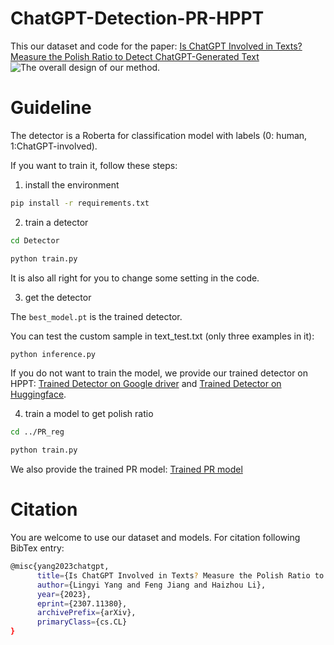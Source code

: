 # ChatGPT-Detection-PR-HPPT 
This our dataset and code for the paper: [Is ChatGPT Involved in Texts? Measure the Polish Ratio to Detect ChatGPT-Generated Text](https://arxiv.org/pdf/2307.11380.pdf)
![The overall design of our method.](image.png)


# Guideline

The detector is a Roberta for classification model with labels (0: human, 1:ChatGPT-involved).

If you want to train it, follow these steps:

1. install the environment

```bash
pip install -r requirements.txt
```

2. train a detector
```bash
cd Detector
```
```bash
python train.py
```

It is also all right for you to change some setting in the code.

3. get the detector

The ```best_model.pt``` is the trained detector.

You can test the custom sample in text_test.txt (only three examples in it):

```bash
python inference.py
```

If you do not want to train the model, we provide our trained detector on HPPT: [Trained Detector on Google driver](https://drive.google.com/file/d/10qTNMj4Fo1GwNXhWtlM5RZK5VXsgOsoD/view?usp=drive_link) and [Trained Detector on Huggingface](https://huggingface.co/FreedomIntelligence/ChatGPT-Detection-PR-HPPT).

4. train a model to get polish ratio
```bash
cd ../PR_reg
```

```bash
python train.py
```

We also provide the trained PR model: [Trained PR model](https://drive.google.com/file/d/1WquVC6ei-gkNE_oHm9W6N5iR8gu5XjLB/view?usp=drive_link)

# Citation
You are welcome to use our dataset and models. 
For citation following BibTex entry: 
```bash
@misc{yang2023chatgpt,
      title={Is ChatGPT Involved in Texts? Measure the Polish Ratio to Detect ChatGPT-Generated Text}, 
      author={Lingyi Yang and Feng Jiang and Haizhou Li},
      year={2023},
      eprint={2307.11380},
      archivePrefix={arXiv},
      primaryClass={cs.CL}
}
```
